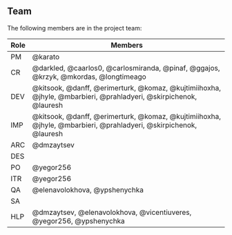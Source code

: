 ## Team

The following members are in the project team:

Role | Members
---|---
PM | @karato
CR | @darkled, @caarlos0, @carlosmiranda, @pinaf, @ggajos, @krzyk, @mkordas, @longtimeago
DEV | @kitsook, @danff, @erimerturk, @komaz, @kujtimiihoxha, @jhyle, @mbarbieri, @prahladyeri, @skirpichenok, @lauresh
IMP | @kitsook, @danff, @erimerturk, @komaz, @kujtimiihoxha, @jhyle, @mbarbieri, @prahladyeri, @skirpichenok, @lauresh
ARC | @dmzaytsev
DES | 
PO | @yegor256
ITR | @yegor256
QA | @elenavolokhova, @ypshenychka
SA | 
HLP | @dmzaytsev, @elenavolokhova, @vicentiuveres, @yegor256, @ypshenychka
